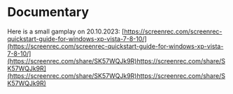 # Documentary
Here is a small gamplay on 20.10.2023: [https://screenrec.com/screenrec-quickstart-guide-for-windows-xp-vista-7-8-10/](https://screenrec.com/screenrec-quickstart-guide-for-windows-xp-vista-7-8-10/](https://screenrec.com/share/SK57WQJk9R)https://screenrec.com/share/SK57WQJk9R](https://screenrec.com/share/SK57WQJk9R)https://screenrec.com/share/SK57WQJk9R)
